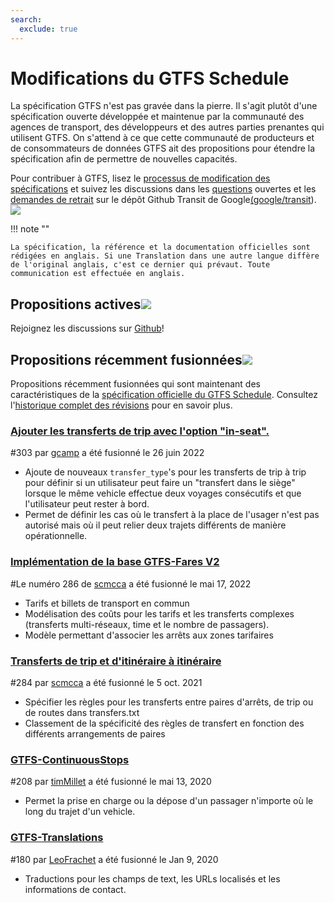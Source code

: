 ```yaml
---
search:
  exclude: true
---
```


# Modifications du GTFS Schedule

<!-- <div class=landing-page>
    <a class=button href=../process>Specification Amendment Process</a><a class=button href=../guiding-principles>Guiding Principles</a><a class=button href=../revision-history>Revision History</a>
</div> -->

La spécification GTFS n'est pas gravée dans la pierre. Il s'agit plutôt d'une spécification ouverte développée et maintenue par la communauté des agences de transport, des développeurs et des autres parties prenantes qui utilisent GTFS. On s'attend à ce que cette communauté de producteurs et de consommateurs de données GTFS ait des propositions pour étendre la spécification afin de permettre de nouvelles capacités.

Pour contribuer à GTFS, lisez le [processus de modification des spécifications](../process) et suivez les discussions dans les [questions](https://github.com/google/transit/issues) ouvertes et les [demandes de retrait](https://github.com/google/transit/pulls) sur le dépôt Github Transit de Google[(google/transit](https://github.com/google/transit)). ![](../../assets/mark-github.svg)

!!! note ""

    La spécification, la référence et la documentation officielles sont rédigées en anglais. Si une Translation dans une autre langue diffère de l'original anglais, c'est ce dernier qui prévaut. Toute communication est effectuée en anglais.


## Propositions actives![](../../assets/pr-active.svg)

<!--
Active proposals for new features in <glossary variable="GTFS Schedule"><glossary variable="GTFS">GTFS</glossary> <glossary variable="Schedule">Schedule</glossary></glossary>.  -->

Rejoignez les discussions sur [Github](https://github.com/google/transit/pulls)!

<!-- <div class="row">
    <div class="active-container">
        <h3 class="title"><a class="no-icon" href="https://github.com/google/transit/pull/303" target="_blank">Add <glossary variable="trip">trip</glossary>-to-<glossary variable="trip">trip</glossary> transfers with in-seat option</a></h3>
        <p class="maintainer">#303 opened on Jan 26, 2022 by <a class="no-icon" href="https://github.com/gcamp" target="_blank">gcamp</a></p>
    </div>
</div>
<div class="row"></div> -->

<!-- <div class="row no-active">
    <div class="no-active-container">
        <h3 class="title">There are currently no active proposals for <glossary variable="GTFS Schedule"><glossary variable="GTFS">GTFS</glossary> <glossary variable="Schedule">Schedule</glossary></glossary>.</h3>
        <p class="prompt">Have a proposal? &ensp;➜&ensp; Open a <a href="https://github.com/google/transit/pulls" target="_blank">pull request</a>.</p>
    </div>
</div>
<div class="row"></div> -->

## Propositions récemment fusionnées![](../../assets/pr-merged.svg)

Propositions récemment fusionnées qui sont maintenant des caractéristiques de la [spécification officielle du GTFS Schedule](../reference). Consultez l'[historique complet des révisions](../process#revision-history) pour en savoir plus.

<div class="row">
    <div class="leftcontainer">
        <h3 class="title"><a href="https://github.com/google/transit/pull/303" class="no-icon" target="_blank">Ajouter les transferts de trip avec l'option "in-seat".</a></h3>
        <p class="maintainer">#303 par <a href="https://github.com/gcamp" class="no-icon" target="_blank">gcamp</a> a été fusionné le 26 juin 2022</p>
    </div>
    <div class="featurelist">
        <ul>
            <li>Ajoute de nouveaux <code>transfer_type</code>'s pour les transferts de trip à trip pour définir si un utilisateur peut faire un "transfert dans le siège" lorsque le même vehicle effectue deux voyages consécutifs et que l'utilisateur peut rester à bord.</li>
            <li>Permet de définir les cas où le transfert à la place de l'usager n'est pas autorisé mais où il peut relier deux trajets différents de manière opérationnelle.
            </li>
        </ul>
    </div>
</div>

<div class="row">
    <div class="leftcontainer">
        <h3 class="title"><a href="https://github.com/google/transit/pull/286" class="no-icon" target="_blank">Implémentation de la base GTFS-Fares V2</a></h3>
        <p class="maintainer">#Le numéro 286 de <a href="https://github.com/scmcca" class="no-icon" target="_blank">scmcca</a> a été fusionné le mai 17, 2022</p>
    </div>
    <div class="featurelist">
        <ul>
            <li>Tarifs et billets de transport en commun</li>
            <li>Modélisation des coûts pour les tarifs et les transferts complexes (transferts multi-réseaux, time et le nombre de passagers).</li>
            <li>Modèle permettant d'associer les arrêts aux zones tarifaires</li>
        </ul>
    </div>
</div>

<div class="row">
    <div class="leftcontainer">
        <h3 class="title"><a href="https://github.com/google/transit/pull/284" class="no-icon" target="_blank">Transferts de trip et d'itinéraire à itinéraire</a></h3>
        <p class="maintainer">#284 par <a href="https://github.com/scmcca" class="no-icon" target="_blank">scmcca</a> a été fusionné le 5 oct. 2021</p>
    </div>
    <div class="featurelist">
        <ul>
            <li>Spécifier les règles pour les transferts entre paires d'arrêts, de trip ou de routes dans transfers.txt</li>
             <li>Classement de la spécificité des règles de transfert en fonction des différents arrangements de paires</li>
        </ul>
    </div>
</div>

<div class="row">
    <div class="leftcontainer">
        <h3 class="title"><a href="https://github.com/google/transit/pull/208" class="no-icon" target="_blank">GTFS-ContinuousStops</a></h3>
        <p class="maintainer">#208 par <a href="https://github.com/timMillet" class="no-icon" target="_blank">timMillet</a> a été fusionné le mai 13, 2020</p>
    </div>
    <div class="featurelist">
        <ul>
            <li>Permet la prise en charge ou la dépose d'un passager n'importe où le long du trajet d'un vehicle.</li>
        </ul>
    </div>
</div>

<div class="row">
    <div class="leftcontainer">
        <h3 class="title"><a href="https://github.com/google/transit/pull/180" class="no-icon" target="_blank">GTFS-Translations</a></h3>
        <p class="maintainer">#180 par <a href="https://github.com/LeoFrachet" class="no-icon" target="_blank">LeoFrachet</a> a été fusionné le Jan 9, 2020</p>
    </div>
    <div class="featurelist">
        <ul>
            <li>Traductions pour les champs de text, les URLs localisés et les informations de contact.</li>
        </ul>
    </div>
</div>

<div class="row"/>
